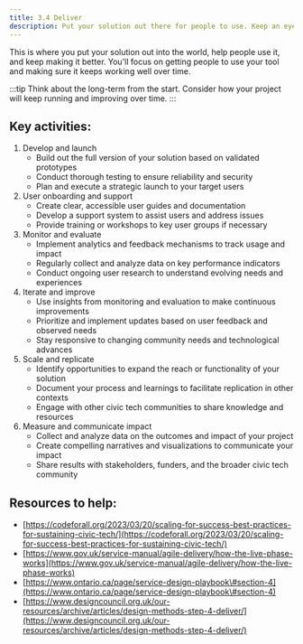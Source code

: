```yaml
---
title: 3.4 Deliver 
description: Put your solution out there for people to use. Keep an eye on how it's working and make it better over time.
---
```


This is where you put your solution out into the world, help people use it, and keep making it better. You'll focus on getting people to use your tool and making sure it keeps working well over time.

:::tip
Think about the long-term from the start. Consider how your project will keep running and improving over time.
:::

## Key activities:

1. Develop and launch  
   * Build out the full version of your solution based on validated prototypes  
   * Conduct thorough testing to ensure reliability and security  
   * Plan and execute a strategic launch to your target users  
2. User onboarding and support  
   * Create clear, accessible user guides and documentation  
   * Develop a support system to assist users and address issues  
   * Provide training or workshops to key user groups if necessary  
3. Monitor and evaluate  
   * Implement analytics and feedback mechanisms to track usage and impact  
   * Regularly collect and analyze data on key performance indicators  
   * Conduct ongoing user research to understand evolving needs and experiences  
4. Iterate and improve  
   * Use insights from monitoring and evaluation to make continuous improvements  
   * Prioritize and implement updates based on user feedback and observed needs  
   * Stay responsive to changing community needs and technological advances  
5. Scale and replicate  
   * Identify opportunities to expand the reach or functionality of your solution  
   * Document your process and learnings to facilitate replication in other contexts  
   * Engage with other civic tech communities to share knowledge and resources  
6. Measure and communicate impact  
   * Collect and analyze data on the outcomes and impact of your project  
   * Create compelling narratives and visualizations to communicate your impact  
   * Share results with stakeholders, funders, and the broader civic tech community

## Resources to help:

- [https://codeforall.org/2023/03/20/scaling-for-success-best-practices-for-sustaining-civic-tech/](https://codeforall.org/2023/03/20/scaling-for-success-best-practices-for-sustaining-civic-tech/)   
- [https://www.gov.uk/service-manual/agile-delivery/how-the-live-phase-works](https://www.gov.uk/service-manual/agile-delivery/how-the-live-phase-works)   
- [https://www.ontario.ca/page/service-design-playbook\#section-4](https://www.ontario.ca/page/service-design-playbook\#section-4)  
- [https://www.designcouncil.org.uk/our-resources/archive/articles/design-methods-step-4-deliver/](https://www.designcouncil.org.uk/our-resources/archive/articles/design-methods-step-4-deliver/)